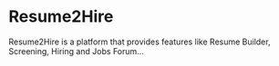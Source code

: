 # Resume2Hire
Resume2Hire is a platform that provides features like Resume Builder, Screening, Hiring and Jobs Forum...
